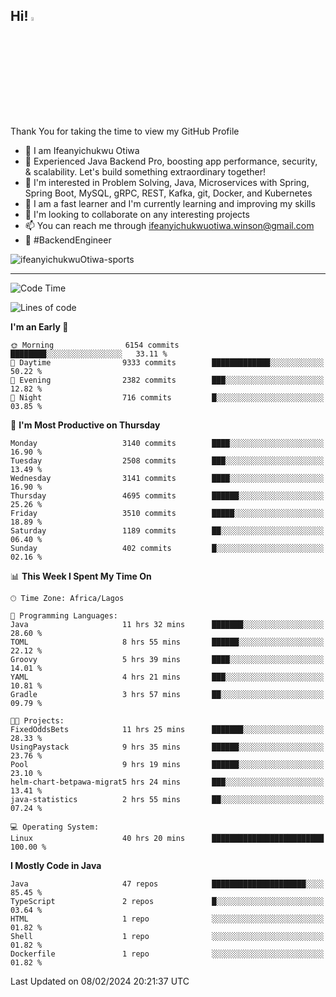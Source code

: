 <!-- BLOG-POST-LIST:START --><!-- BLOG-POST-LIST:END -->

## Hi! <img src="https://media.giphy.com/media/hvRJCLFzcasrR4ia7z/giphy.gif" width="4%"> 

Thank You for taking the time to view my GitHub Profile

- 👋 I am Ifeanyichukwu Otiwa
- 🚀 Experienced Java Backend Pro, boosting app performance, security, & scalability. Let's build something extraordinary together!
- 👀 I'm interested in Problem Solving, Java, Microservices with Spring, Spring Boot, MySQL, gRPC, REST, Kafka, git, Docker, and Kubernetes
- 🌱 I am a fast learner and I'm currently learning and improving my skills
- 💞️ I'm looking to collaborate on any interesting projects
- 📫 You can reach me through ifeanyichukwuotiwa.winson@gmail.com
- 🚀 #BackendEngineer

<p align="left" marginTop="10px"> <img src="https://komarev.com/ghpvc/?username=ifeanyichukwuOtiwa-sports&label=Profile%20views&color=0e75b6&style=for-the-badge" alt="ifeanyichukwuOtiwa-sports" /> </p>

***

<!--START_SECTION:waka-->
![Code Time](http://img.shields.io/badge/Code%20Time-2%2C225%20hrs%2025%20mins-blue)

![Lines of code](https://img.shields.io/badge/From%20Hello%20World%20I%27ve%20Written-5.3%20million%20lines%20of%20code-blue)

**I'm an Early 🐤** 

```text
🌞 Morning                6154 commits        ████████░░░░░░░░░░░░░░░░░   33.11 % 
🌆 Daytime                9333 commits        █████████████░░░░░░░░░░░░   50.22 % 
🌃 Evening                2382 commits        ███░░░░░░░░░░░░░░░░░░░░░░   12.82 % 
🌙 Night                  716 commits         █░░░░░░░░░░░░░░░░░░░░░░░░   03.85 % 
```
📅 **I'm Most Productive on Thursday** 

```text
Monday                   3140 commits        ████░░░░░░░░░░░░░░░░░░░░░   16.90 % 
Tuesday                  2508 commits        ███░░░░░░░░░░░░░░░░░░░░░░   13.49 % 
Wednesday                3141 commits        ████░░░░░░░░░░░░░░░░░░░░░   16.90 % 
Thursday                 4695 commits        ██████░░░░░░░░░░░░░░░░░░░   25.26 % 
Friday                   3510 commits        █████░░░░░░░░░░░░░░░░░░░░   18.89 % 
Saturday                 1189 commits        ██░░░░░░░░░░░░░░░░░░░░░░░   06.40 % 
Sunday                   402 commits         █░░░░░░░░░░░░░░░░░░░░░░░░   02.16 % 
```


📊 **This Week I Spent My Time On** 

```text
🕑︎ Time Zone: Africa/Lagos

💬 Programming Languages: 
Java                     11 hrs 32 mins      ███████░░░░░░░░░░░░░░░░░░   28.60 % 
TOML                     8 hrs 55 mins       ██████░░░░░░░░░░░░░░░░░░░   22.12 % 
Groovy                   5 hrs 39 mins       ████░░░░░░░░░░░░░░░░░░░░░   14.01 % 
YAML                     4 hrs 21 mins       ███░░░░░░░░░░░░░░░░░░░░░░   10.81 % 
Gradle                   3 hrs 57 mins       ██░░░░░░░░░░░░░░░░░░░░░░░   09.79 % 

🐱‍💻 Projects: 
FixedOddsBets            11 hrs 25 mins      ███████░░░░░░░░░░░░░░░░░░   28.33 % 
UsingPaystack            9 hrs 35 mins       ██████░░░░░░░░░░░░░░░░░░░   23.76 % 
Pool                     9 hrs 19 mins       ██████░░░░░░░░░░░░░░░░░░░   23.10 % 
helm-chart-betpawa-migrat5 hrs 24 mins       ███░░░░░░░░░░░░░░░░░░░░░░   13.41 % 
java-statistics          2 hrs 55 mins       ██░░░░░░░░░░░░░░░░░░░░░░░   07.24 % 

💻 Operating System: 
Linux                    40 hrs 20 mins      █████████████████████████   100.00 % 
```

**I Mostly Code in Java** 

```text
Java                     47 repos            █████████████████████░░░░   85.45 % 
TypeScript               2 repos             █░░░░░░░░░░░░░░░░░░░░░░░░   03.64 % 
HTML                     1 repo              ░░░░░░░░░░░░░░░░░░░░░░░░░   01.82 % 
Shell                    1 repo              ░░░░░░░░░░░░░░░░░░░░░░░░░   01.82 % 
Dockerfile               1 repo              ░░░░░░░░░░░░░░░░░░░░░░░░░   01.82 % 
```




 Last Updated on 08/02/2024 20:21:37 UTC
<!--END_SECTION:waka-->

<!--
<p align="center">
![trophy](https://github-profile-trophy.vercel.app/?username=ifeanyichukwuOtiwa-sports&theme=onedark) (https://github.com/ryo-ma/github-profile-trophy)
</p>
-->

<!---
ifeanyi-otiwa/ifeanyi-otiwa is a ✨ special ✨ repository because its `README.md` (this file) appears on your GitHub profile.
You can click the Preview link to take a look at your changes.
--->
